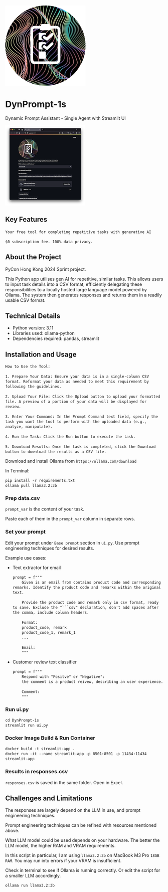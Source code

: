 ![DynPrompt-1s logo](static/logo.png)

# DynPrompt-1s

Dynamic Prompt Assistant - Single Agent with Streamlit UI 

![with Streamlit web UI](static/dynp-st.png)

## Key Features

``Your free tool for completing repetitive tasks with generative AI``

``$0 subscription fee. 100% data privacy.``

## About the Project

PyCon Hong Kong 2024 Sprint project. 

This Python app utilises gen AI for repetitive, similar tasks. This allows users to input task details into a CSV format, efficiently delegating these responsibilities to a locally hosted large language model powered by Ollama. The system then generates responses and returns them in a readily usable CSV format.

## Technical Details

- Python version: 3.11
- Libraries used: ollama-python
- Dependencies required: pandas, streamlit 

## Installation and Usage

```
How to Use the Tool:

1. Prepare Your Data: Ensure your data is in a single-column CSV format. Reformat your data as needed to meet this requirement by following the guidelines.

2. Upload Your File: Click the Upload button to upload your formatted file. A preview of a portion of your data will be displayed for review.

3. Enter Your Command: In the Prompt Command text field, specify the task you want the tool to perform with the uploaded data (e.g., analyze, manipulate).

4. Run the Task: Click the Run button to execute the task.

5. Download Results: Once the task is completed, click the Download button to download the results as a CSV file.
```

Download and install Ollama from ``https://ollama.com/download`` 

In Terminal: 

```
pip install -r requirements.txt
ollama pull llama3.2:3b
```

### Prep data.csv

``prompt_var`` is the content of your task. 

Paste each of them in the ``prompt_var`` column in separate rows. 

### Set your prompt 

Edit your prompt under ``Base prompt`` section in ``ui.py``. Use prompt engineering techniques for desired results. 

Example use cases: 

- Text extractor for email
    ```
    prompt = f"""
        Given is an email from contains product code and corresponding remarks. Identify the product code and remarks within the original text. 
        
        Provide the product code and remark only in csv format, ready to save. Exclude the "```csv" declaration, don't add spaces after the comma, include column headers.

        Format:
        product_code, remark
        product_code_1, remark_1
        ...
        
        Email:
        """
    ```

- Customer review text classifier 
    ```
    prompt = f"""
        Respond with "Positve" or "Negative": 
        the comment is a product reivew, describing an user experience. 

        Comment:
        """
    ```

### Run ui.py

```
cd DynPrompt-1s
streamlit run ui.py 
```

### Docker Image Build & Run Container
```
docker build -t streamlit-app .
docker run -it --name streamlit-app -p 8501:8501 -p 11434:11434 streamlit-app
```

### Results in responses.csv 

``responses.csv`` is saved in the same folder. Open in Excel. 

## Challenges and Limitations

The responses are largely depend on the LLM in use, and prompt engineering techniques. 

Prompt engineering techniques can be refined with resources mentioned above. 

What LLM model could be used depends on your hardware. The better the LLM model, the higher RAM and VRAM requirements. 

In this script in particular, I am using ``llama3.2:3b`` on MacBook M3 Pro ``18GB RAM``. You may run into errors if your VRAM is insufficient. 

Check in terminal to see if Ollama is running correctly. Or edit the script for a smaller LLM accordingly. 

```
ollama run llama3.2:3b
```
